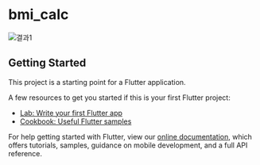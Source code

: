 # bmi_calc

![결과1](https://user-images.githubusercontent.com/89832278/134764371-6c8ffab9-9f24-4ab7-bf00-6a18359ca3c3.gif)



## Getting Started

This project is a starting point for a Flutter application.

A few resources to get you started if this is your first Flutter project:

- [Lab: Write your first Flutter app](https://flutter.dev/docs/get-started/codelab)
- [Cookbook: Useful Flutter samples](https://flutter.dev/docs/cookbook)

For help getting started with Flutter, view our
[online documentation](https://flutter.dev/docs), which offers tutorials,
samples, guidance on mobile development, and a full API reference.
